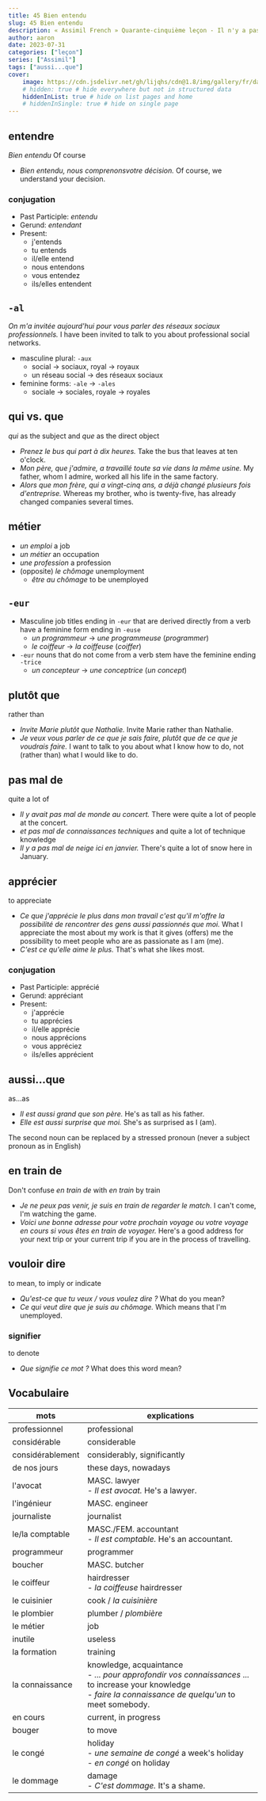 ```yaml
---
title: 45 Bien entendu
slug: 45 Bien entendu
description: « Assimil French » Quarante-cinquième leçon - Il n'y a pas de métiers inutiles
author: aaron
date: 2023-07-31
categories: ["leçon"]
series: ["Assimil"]
tags: ["aussi...que"]
cover: 
    image: https://cdn.jsdelivr.net/gh/lijqhs/cdn@1.8/img/gallery/fr/daphne-be-frenchie-MEdhnk_6Hn4-unsplash.jpg
    # hidden: true # hide everywhere but not in structured data
    hiddenInList: true # hide on list pages and home
    # hiddenInSingle: true # hide on single page
---
```


## entendre

*Bien entendu* Of course

- *Bien entendu, nous comprenonsvotre décision.* Of course, we understand your decision.

### conjugation

- Past Participle: *entendu*
- Gerund: *entendant*
- Present:
  - j'entends
  - tu entends
  - il/elle entend
  - nous entendons
  - vous entendez
  - ils/elles entendent

## `-al` 

*On m'a invitée aujourd'hui pour vous parler des réseaux sociaux professionnels.* I have been invited to talk to you about professional social networks.

- masculine plural: `-aux`
  - social -> sociaux, royal -> royaux
  - un réseau social -> des réseaux sociaux
- feminine forms: `-ale` -> `-ales`
  - sociale -> sociales, royale -> royales

## qui vs. que

*qui* as the subject and *que* as the direct object

- *Prenez le bus qui part à dix heures.* Take the bus that leaves at ten o'clock.
- *Mon père, que j'admire, a travaillé toute sa vie dans la même usine.* My father, whom I admire, worked all his life in the same factory.
- *Alors que mon frère, qui a vingt-cinq ans, a déjà changé plusieurs fois d'entreprise.*  Whereas my brother, who is twenty-five, has already changed companies several times.

## métier

- *un emploi* a job
- *un métier* an occupation
- *une profession* a profession
- (opposite) *le chômage* unemployment
  - *être au chômage* to be unemployed

## `-eur` 

- Masculine job titles ending in `-eur` that are derived directly from a verb have a feminine form ending in `-euse`
  - *un programmeur* -> *une programmeuse* (*programmer*)
  - *le coiffeur* -> *la coiffeuse* (*coiffer*)
- `-eur` nouns that do not come from a verb stem have the feminine ending `-trice`
  - *un concepteur* -> *une conceptrice* (*un concept*)

## plutôt que

rather than

- *Invite Marie plutôt que Nathalie.* Invite Marie rather than Nathalie.
- *Je veux vous parler de ce que je sais faire, plutôt que de ce que je voudrais faire.* I want to talk to you about what I know how to do, not (rather than) what I would like to do.

## pas mal de

quite a lot of

- *Il y avait pas mal de monde au concert.* There were quite a lot of people at the concert.
- *et pas mal de connaissances techniques* and quite a lot of technique knowledge
- *Il y a pas mal de neige ici en janvier.* There's quite a lot of snow here in January.

## apprécier

to appreciate

- *Ce que j'apprécie le plus dans mon travail c'est qu'il m'offre la possibilité de rencontrer des gens aussi passionnés que moi.* What I appreciate the most about my work is that it gives (offers) me the possibility to meet people who are as passionate as I am (me).
- *C'est ce qu'elle aime le plus.* That's what she likes most.

### conjugation

- Past Participle: apprécié
- Gerund: appréciant
- Present:
  - j'apprécie
  - tu apprécies
  - il/elle apprécie
  - nous apprécions
  - vous appréciez
  - ils/elles apprécient


## aussi...que

as...as

- *Il est aussi grand que son père.* He's as tall as his father.
- *Elle est aussi surprise que moi.* She's as surprised as I (am).

The second noun can be replaced by a stressed pronoun (never a subject pronoun as in English)

## en train de

Don't confuse *en train de* with *en train* by train

- *Je ne peux pas venir, je suis en train de regarder le match.* I can't come, I'm watching the game.
- *Voici une bonne adresse pour votre prochain voyage ou votre voyage en cours si vous êtes en train de voyager.* Here's a good address for your next trip or your current trip if you are in the process of travelling.

## vouloir dire

to mean, to imply or indicate

- *Qu'est-ce que tu veux / vous voulez dire ?* What do you mean?
- *Ce qui veut dire que je suis au chômage.* Which means that I'm unemployed.

### signifier 

to denote

- *Que signifie ce mot ?* What does this word mean?

## Vocabulaire

| mots | explications |
| ---- | ------ | 
| professionnel | professional | 
| considérable | considerable |
| considérablement | considerably, significantly |
| de nos jours | these days, nowadays |
| l'avocat | MASC. lawyer </br> - *Il est avocat.* He's a lawyer. |
| l'ingénieur | MASC. engineer |
| journaliste | journalist |
| le/la comptable | MASC./FEM. accountant </br> - *Il est comptable.* He's an accountant. |
| programmeur | programmer |
| boucher | MASC. butcher |
| le coiffeur | hairdresser </br> - *la coiffeuse* hairdresser |
| le cuisinier | cook / *la cuisinière* |
| le plombier | plumber / *plombière* |
| le métier | job |
| inutile | useless |
| la formation | training |
| la connaissance | knowledge, acquaintance </br> - *... pour approfondir vos connaissances* ... to increase your knowledge </br> - *faire la connaissance de quelqu'un* to meet somebody.|
| en cours | current, in progress |
| bouger | to move |
| le congé | holiday </br> - *une semaine de congé* a week's holiday </br> - *en congé* on holiday |
| le dommage | damage </br> - *C'est dommage.* It's a shame. |